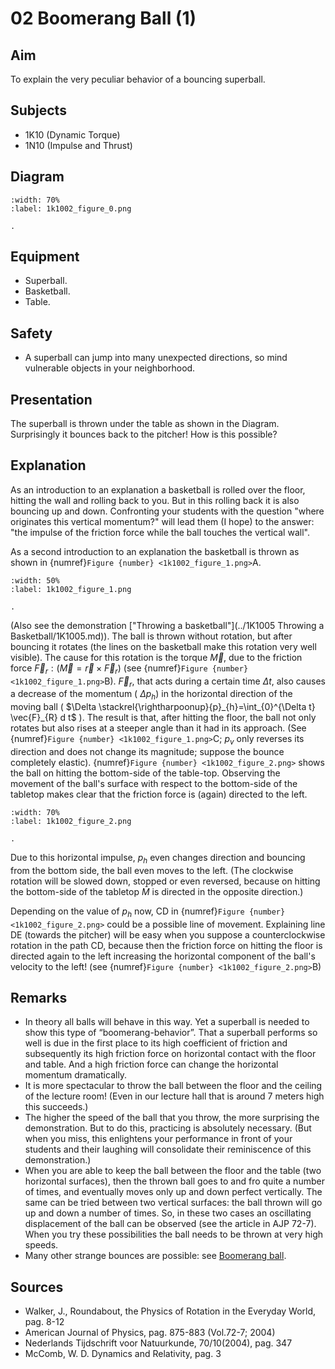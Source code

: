# 02 Boomerang Ball (1)
  
## Aim   
 To explain the very peculiar behavior of a bouncing superball.    
  
## Subjects   
* 1K10 (Dynamic Torque) 
* 1N10 (Impulse and Thrust)   

## Diagram
   
```{figure} figures/figure_0.png  
:width: 70%  
:label: 1k1002_figure_0.png  

. 
```
  
## Equipment   
 *  Superball. 
 *  Basketball. 
 *  Table.   
  
## Safety   
 
 *  A superball can jump into many unexpected directions, so mind vulnerable objects in your neighborhood.
    
  
## Presentation   
 The superball is thrown under the table as shown in the Diagram. Surprisingly it bounces back to the pitcher! How is this possible?   
  
## Explanation   
 As an introduction to an explanation a basketball is rolled over the floor, hitting the wall and rolling back to you. But in this rolling back it is also bouncing up and down. Confronting your students with the question "where originates this vertical momentum?" will lead them (I hope) to the answer: "the impulse of the friction force while the ball touches the vertical wall". 
 
 As a second introduction to an explanation the basketball is thrown as shown in {numref}`Figure {number} <1k1002_figure_1.png>`A. 
```{figure} figures/figure_1.png  
:width: 50%  
:label: 1k1002_figure_1.png  

. 
```
(Also see the demonstration ["Throwing a basketball"](../1K1005 Throwing a Basketball/1K1005.md)). The ball is thrown without rotation, but after bouncing it rotates (the lines on the basketball make this rotation very well visible). The cause for this rotation is the torque $\vec{M}$, due to the friction force $\vec{F}_{r}:\left(\vec{M}=\vec{r} \times \vec{F}_{r}\right)$ (see {numref}`Figure {number} <1k1002_figure_1.png>`B). $\vec{F}_{r}$, that acts during a certain time $\Delta t$, also causes a decrease of the momentum ( $\left.\Delta p_{h}\right)$ in the horizontal direction of the moving ball ( $\Delta \stackrel{\rightharpoonup}{p}_{h}=\int_{0}^{\Delta t} \vec{F}_{R} d t$ ). The result is that, after hitting the floor, the ball not only rotates but also rises at a steeper angle than it had in its approach. (See {numref}`Figure {number} <1k1002_figure_1.png>`C; $p_{v}$ only reverses its direction and does not change its magnitude; suppose the bounce completely elastic). {numref}`Figure {number} <1k1002_figure_2.png>` shows the ball on hitting the bottom-side of the table-top. Observing the movement of the ball's surface with respect to the bottom-side of the tabletop makes clear that the friction force is (again) directed to the left. 

```{figure} figures/figure_2.png  
:width: 70%  
:label: 1k1002_figure_2.png  

. 
```

Due to this horizontal impulse, $p_{h}$ even changes direction and bouncing from the bottom side, the ball even moves to the left. (The clockwise rotation will be slowed down, stopped or even reversed, because on hitting the bottom-side of the tabletop $\bar{M}$ is directed in the opposite direction.)

Depending on the value of $p_{h}$ now, CD in {numref}`Figure {number} <1k1002_figure_2.png>` could be a possible line of movement. Explaining line DE (towards the pitcher) will be easy when you suppose a counterclockwise rotation in the path CD, because then the friction force on hitting the floor is directed again to the left increasing the horizontal component of the ball's velocity to the left! (see {numref}`Figure {number} <1k1002_figure_2.png>`B) 
  
## Remarks
 *  In theory all balls will behave in this way. Yet a superball is needed to show this type of “boomerang-behavior”. That a superball performs so well is due in the first place to its high coefficient of friction and subsequently its high friction force on horizontal contact with the floor and table. And a high friction force can change the horizontal momentum dramatically. 
 *  It is more spectacular to throw the ball between the floor and the ceiling of the lecture room! (Even in our lecture hall that is around 7 meters high this succeeds.)
 *  The higher the speed of the ball that you throw, the more surprising the demonstration. But to do this, practicing is absolutely necessary. (But when you miss, this enlightens your performance in front of your students and their laughing will consolidate their reminiscence of this demonstration.) 
 *  When you are able to keep the ball between the floor and the table (two horizontal surfaces), then the thrown ball goes to and fro quite a number of times, and eventually moves only up and down perfect vertically. The same can be tried between two vertical surfaces: the ball thrown will go up and down a number of times.  So, in these two cases an oscillating displacement of the ball can be observed (see the article in AJP 72-7). When you try these possibilities the ball needs to be thrown at very high speeds. 
 *  Many other strange bounces are possible: see [Boomerang ball](../1K1003%20Boomerang%20Ball/1K1003.md).
   
  
## Sources
 *  Walker, J., Roundabout, the Physics of Rotation in the Everyday World, pag. 8-12 
 *  American Journal of Physics, pag. 875-883 (Vol.72-7; 2004) 
 *  Nederlands Tijdschrift voor Natuurkunde, 70/10(2004), pag. 347 
 *  McComb, W. D. Dynamics and Relativity, pag. 3
  
